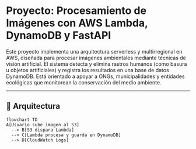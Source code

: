 # Proyecto: Procesamiento de Imágenes con AWS Lambda, DynamoDB y FastAPI

Este proyecto implementa una arquitectura serverless y multirregional en AWS, diseñada para procesar imágenes ambientales mediante técnicas de visión artificial. El sistema detecta y elimina rastros humanos (como basura u objetos artificiales) y registra los resultados en una base de datos DynamoDB. Está orientado a apoyar a ONGs, municipalidades y entidades ecológicas que monitorean la conservación del medio ambiente.

---

## 🧩 Arquitectura 

```mermaid
flowchart TD
A[Usuario sube imagen al S3] 
  --> B[S3 dispara Lambda] 
  --> C[Lambda procesa y guarda en DynamoDB] 
  --> D[CloudWatch Logs]

```